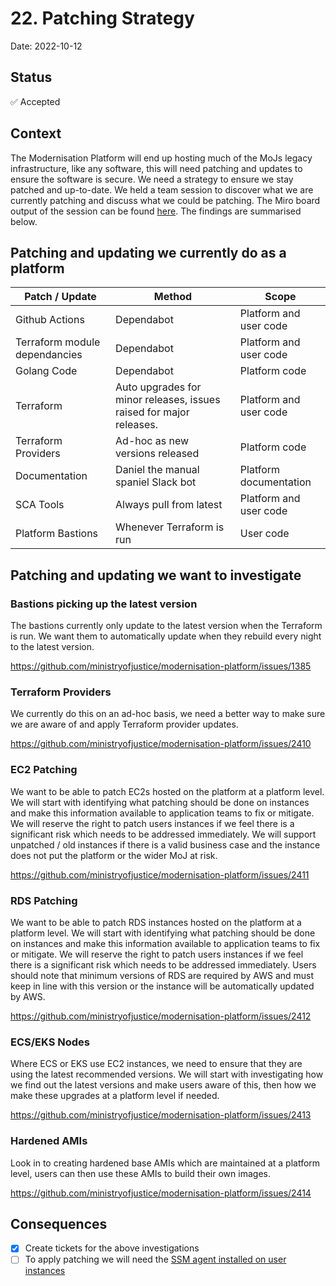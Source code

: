 # 22. Patching Strategy

Date: 2022-10-12

## Status

✅ Accepted

## Context

The Modernisation Platform will end up hosting much of the MoJs legacy infrastructure, like any software, this will need patching and updates to ensure the software is secure. We need a strategy to ensure we stay patched and up-to-date. We held a team session to discover what we are currently patching and discuss what we could be patching. The Miro board output of the session can be found [here](https://miro.com/app/board/uXjVPPdFVPU=/). The findings are summarised below.

## Patching and updating we currently do as a platform

| Patch / Update                | Method                                                              | Scope                  |
| ----------------------------- | ------------------------------------------------------------------- | ---------------------- |
| Github Actions                | Dependabot                                                          | Platform and user code |
| Terraform module dependancies | Dependabot                                                          | Platform and user code |
| Golang Code                   | Dependabot                                                          | Platform code          |
| Terraform                     | Auto upgrades for minor releases, issues raised for major releases. | Platform and user code |
| Terraform Providers           | Ad-hoc as new versions released                                     | Platform code          |
| Documentation                 | Daniel the manual spaniel Slack bot                                 | Platform documentation |
| SCA Tools                     | Always pull from latest                                             | Platform and user code |
| Platform Bastions             | Whenever Terraform is run                                           | User code              |

## Patching and updating we want to investigate

### Bastions picking up the latest version

The bastions currently only update to the latest version when the Terraform is run. We want them to automatically update when they rebuild every night to the latest version.

https://github.com/ministryofjustice/modernisation-platform/issues/1385

### Terraform Providers

We currently do this on an ad-hoc basis, we need a better way to make sure we are aware of and apply Terraform provider updates.

https://github.com/ministryofjustice/modernisation-platform/issues/2410

### EC2 Patching

We want to be able to patch EC2s hosted on the platform at a platform level. We will start with identifying what patching should be done on instances and make this information available to application teams to fix or mitigate. We will reserve the right to patch users instances if we feel there is a significant risk which needs to be addressed immediately. We will support unpatched / old instances if there is a valid business case and the instance does not put the platform or the wider MoJ at risk.

https://github.com/ministryofjustice/modernisation-platform/issues/2411

### RDS Patching

We want to be able to patch RDS instances hosted on the platform at a platform level. We will start with identifying what patching should be done on instances and make this information available to application teams to fix or mitigate. We will reserve the right to patch users instances if we feel there is a significant risk which needs to be addressed immediately. Users should note that minimum versions of RDS are required by AWS and must keep in line with this version or the instance will be automatically updated by AWS.

https://github.com/ministryofjustice/modernisation-platform/issues/2412

### ECS/EKS Nodes

Where ECS or EKS use EC2 instances, we need to ensure that they are using the latest recommended versions. We will start with investigating how we find out the latest versions and make users aware of this, then how we make these upgrades at a platform level if needed.

https://github.com/ministryofjustice/modernisation-platform/issues/2413

### Hardened AMIs

Look in to creating hardened base AMIs which are maintained at a platform level, users can then use these AMIs to build their own images.

https://github.com/ministryofjustice/modernisation-platform/issues/2414

## Consequences

- [x] Create tickets for the above investigations
- [ ] To apply patching we will need the [SSM agent installed on user instances](https://github.com/ministryofjustice/modernisation-platform/issues/2415)
